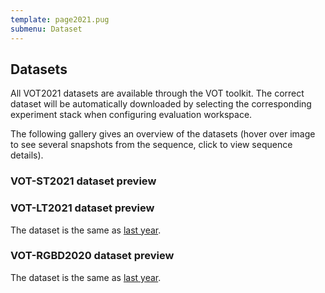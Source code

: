 ```yaml
---
template: page2021.pug
submenu: Dataset
---
```


## Datasets

All VOT2021 datasets are available through the VOT toolkit. The correct dataset will be automatically downloaded by selecting the corresponding experiment stack when configuring evaluation workspace.

The following gallery gives an overview of the datasets (hover over image to see several snapshots from the sequence, click to view sequence details).

### VOT-ST2021 dataset preview

<div class="gallery" data-votdataset="https://data.votchallenge.net/vot2021/shortterm/description.json" ></div>

### VOT-LT2021 dataset preview

The dataset is the same as [last year](../vot2020/dataset.html).

### VOT-RGBD2020 dataset preview

The dataset is the same as [last year](../vot2020/dataset.html).

